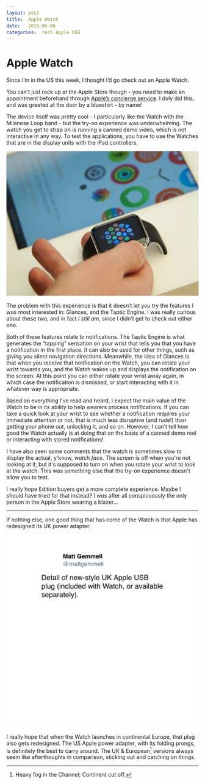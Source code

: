 ```yaml
---
layout: post
title:  Apple Watch 
date:   2015-05-06 
categories:  tech Apple USB 
---
```


# Apple Watch


Since I’m in the US this week, I thought I’d go check out an Apple Watch. 

You can’t just rock up at the Apple Store though - you need to make an appointment beforehand through [Apple’s concierge service](http://concierge.apple.com). I duly did this, and was greeted at the door by a blueshirt - by name! 

The device itself was pretty cool - I particularly like the Watch with the Milanese Loop band - but the try-on experience was underwhelming. The watch you get to strap on is running a canned demo video, which is not interactive in any way. To test the applications, you have to use the Watches that are in the display units with the iPad controllers. 

 ![|770x578](/images/unknown_filename.40.jpeg) 

The problem with this experience is that it doesn’t let you try the features I was most interested in: Glances, and the Taptic Engine. I was really curious about these two, and in fact *I still am*, since I didn’t get to check out either one. 

Both of these features relate to notifications. The Taptic Engine is what generates the “tapping” sensation on your wrist that tells you that you have a notification in the first place. It can also be used for other things, such as giving you silent navigation directions. Meanwhile, the idea of Glances is that when you receive that notification on the Watch, you can rotate your wrist towards you, and the Watch wakes up and displays the notification on the screen. At this point you can either rotate your wrist away again, in which case the notification is dismissed, or start interacting with it in whatever way is appropriate. 

Based on everything I’ve read and heard, I expect the main value of the Watch to be in its ability to help wearers process notifications. If you can take a quick look at your wrist to see whether a notification requires your immediate attention or not, that is much less disruptive (and rude!) than getting your phone out, unlocking it, and so on. However, I can’t tell how good the Watch actually is at doing that on the basis of a canned demo reel or interacting with stored notifications! 

I have also seen some comments that the watch is sometimes slow to display the actual, y'know, *watch face*. The screen is off when you're not looking at it, but it's supposed to turn on when you rotate your wrist to look at the watch. This was something else that the try-on experience doesn't allow you to test. 

I really hope Edition buyers get a more complete experience. Maybe I should have tried for that instead? I *was* after all conspicuously the only person in the Apple Store wearing a blazer… 

***

If nothing else, one good thing that has come of the Watch is that Apple has redesigned its UK power adapter. 

![](/images/tweet-595939757898801152.png)

I really hope that when the Watch launches in continental Europe, that plug also gets redesigned. The US Apple power adapter, with its folding prongs, is definitely the best to carry around. The UK & European[^1] versions always seem like afterthoughts in comparison, sticking out and catching on things. 

[^1]: Heavy fog in the Channel; Continent cut off.

                                    